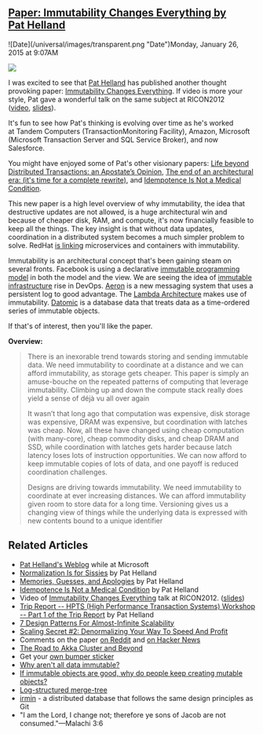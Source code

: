 ## [Paper: Immutability Changes Everything by Pat Helland](/blog/2015/1/26/paper-immutability-changes-everything-by-pat-helland.html)

<div class="journal-entry-tag journal-entry-tag-post-title"><span class="posted-on">![Date](/universal/images/transparent.png "Date")Monday, January 26, 2015 at 9:07AM</span></div>

<div class="body">

![](https://farm8.staticflickr.com/7286/16185984428_7c4253e309_m.jpg)

I was excited to see that [Pat Helland](https://www.linkedin.com/profile/view?id=1302556) has published another thought provoking paper: [Immutability Changes Everything](http://www.cidrdb.org/cidr2015/Papers/CIDR15_Paper16.pdf). If video is more your style, Pat gave a wonderful talk on the same subject at RICON2012 ([video](http://vimeo.com/52831373), [slides](http://cloud.berkeley.edu/data/immutability.pptx)).

It's fun to see how Pat's thinking is evolving over time as he's worked at Tandem Computers (TransactionMonitoring Facility), Amazon, Microsoft (Microsoft Transaction Server and SQL Service Broker), and now Salesforce.

You might have enjoyed some of Pat's other visionary papers: [Life beyond Distributed Transactions: an Apostate’s Opinion](http://www-db.cs.wisc.edu/cidr/cidr2007/papers/cidr07p15.pdf), [The end of an architectural era: (it's time for a complete rewrite)](http://dl.acm.org/citation.cfm?id=1325851.1325981), and [Idempotence Is Not a Medical Condition](http://dl.acm.org/citation.cfm?id=2187821).

This new paper is a high level overview of why immutability, the idea that destructive updates are not allowed, is a huge architectural win and because of cheaper disk, RAM, and compute, it's now financially feasible to keep all the things. The key insight is that without data updates, coordination in a distributed system becomes a much simpler problem to solve. RedHat [is linking](http://developerblog.redhat.com/2015/01/20/microservice-principles-and-immutability-demonstrated-with-apache-spark-and-cassandra/) microservices and containers with immutability.

Immutability is an architectural concept that's been gaining steam on several fronts. Facebook is using a declarative [immutable programming model](https://www.youtube.com/watch?v=XhXC4SKOGfQ) in both the model and the view. We are seeing the idea of [immutable infrastructure](http://highops.com/insights/immutable-infrastructure-what-is-it/) rise in DevOps. [Aeron](http://highscalability.com/blog/2014/11/17/aeron-do-we-really-need-another-messaging-system.html) is a new messaging system that uses a persistent log to good advantage. The [Lambda Architecture](http://lambda-architecture.net/) makes use of immutability. [Datomic](http://www.datomic.com/overview.html) is a database data that treats data as a time-ordered series of immutable objects.

If that's of interest, then you'll like the paper.

**Overview:**

> There is an inexorable trend towards storing and sending immutable data. We need immutability to coordinate at a distance and we can afford immutability, as storage gets cheaper. This paper is simply an amuse-bouche on the repeated patterns of computing that leverage immutability. Climbing up and down the compute stack really does yield a sense of déjà vu all over again
> 
> It wasn’t that long ago that computation was expensive, disk storage was expensive, DRAM was expensive, but coordination with latches was cheap. Now, all these have changed using cheap computation (with many-core), cheap commodity disks, and cheap DRAM and SSD, while coordination with latches gets harder because latch latency loses lots of instruction opportunities. We can now afford to keep immutable copies of lots of data, and one payoff is reduced coordination challenges.
> 
> Designs are driving towards immutability. We need immutability to coordinate at ever increasing distances. We can afford immutability given room to store data for a long time. Versioning gives us a changing view of things while the underlying data is expressed with new contents bound to a unique identifier

## Related Articles

*   [Pat Helland's Weblog](http://blogs.msdn.com/b/pathelland/) while at Microsoft
*   [Normalization Is for Sissies](http://blogs.msdn.com/b/pathelland/archive/2007/07/23/normalization-is-for-sissies.aspx) by Pat Helland
*   [Memories, Guesses, and Apologies](http://blogs.msdn.com/b/pathelland/archive/2007/05/15/memories-guesses-and-apologies.aspx) by Pat Helland
*   [Idempotence Is Not a Medical Condition](http://dl.acm.org/citation.cfm?id=2187821) by Pat Helland
*   Video of [Immutability Changes Everything](http://vimeo.com/52831373) talk at RICON2012\. ([slides](http://cloud.berkeley.edu/data/immutability.pptx))
*   [Trip Report -- HPTS (High Performance Transaction Systems) Workshop -- Part 1 of the Trip Report](http://blogs.msdn.com/b/pathelland/archive/2009/11/02/trip-report-hpts-high-performance-transaction-systems-workshop-part-1-of-the-trip-report.aspx) by Pat Helland
*   [7 Design Patterns For Almost-Infinite Scalability](http://highscalability.com/blog/2010/12/16/7-design-patterns-for-almost-infinite-scalability.html)
*   [Scaling Secret #2: Denormalizing Your Way To Speed And Profit](http://highscalability.com/blog/2007/8/16/scaling-secret-2-denormalizing-your-way-to-speed-and-profit.html)
*   Comments on the paper [on Reddit](http://www.reddit.com/r/programming/comments/2tm9uu/immutability_changes_everything_pdf) and [on Hacker News](https://news.ycombinator.com/item?id=8955130)
*   [The Road to Akka Cluster and Beyond](http://www.slideshare.net/jboner/the-road-to-akka-cluster-and-beyond)
*   Get your [own bumper sticker](http://www.zazzle.com/immutability_changes_everything_bumper_sticker-128708485991573242)
*   [Why aren't all data immutable?](http://scale-out-blog.blogspot.com/2014/02/why-arent-all-data-immutable.html)
*   [If immutable objects are good, why do people keep creating mutable objects?](http://programmers.stackexchange.com/questions/151733/if-immutable-objects-are-good-why-do-people-keep-creating-mutable-objects)
*   [Log-structured merge-tree](http://en.wikipedia.org/wiki/Log-structured_merge-tree)
*   [irmin](http://openmirage.org/blog/introducing-irmin) - a distributed database that follows the same design principles as Git
*   "I am the Lord, I change not; therefore ye sons of Jacob are not consumed."—Malachi 3:6

</div>